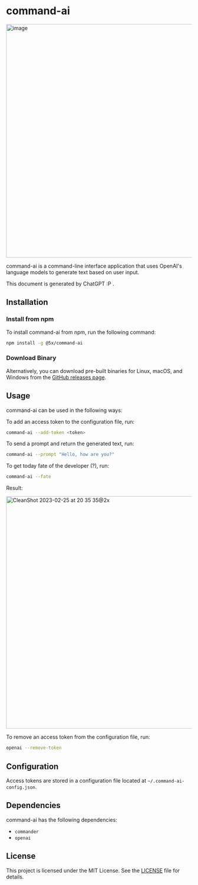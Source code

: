 # command-ai

<img width="631" alt="image" src="https://user-images.githubusercontent.com/6816342/221356981-199e620a-27c6-4503-be79-56b5f9eb4ce3.png">

command-ai is a command-line interface application that uses OpenAI's language models to generate text based on user input.

This document is generated by ChatGPT :P .

## Installation

### Install from npm

To install command-ai from npm, run the following command:

```bash
npm install -g @5x/command-ai
```

### Download Binary

Alternatively, you can download pre-built binaries for Linux, macOS, and Windows from the [GitHub releases page](https://github.com/jack482653/command-ai/releases/). 

## Usage

command-ai can be used in the following ways:

To add an access token to the configuration file, run:

```bash
command-ai --add-token <token>
```

To send a prompt and return the generated text, run:

```bash
command-ai --prompt "Hello, how are you?"
```

To get today fate of the developer (?), run:

```bash
command-ai --fate
```

Result:

<img width="628" alt="CleanShot 2023-02-25 at 20 35 35@2x" src="https://user-images.githubusercontent.com/6816342/221357094-8d3d6134-3a2b-4567-bc64-0d90a65593f8.png">

To remove an access token from the configuration file, run:

```bash
openai --remove-token
```

## Configuration

Access tokens are stored in a configuration file located at `~/.command-ai-config.json`.

## Dependencies

command-ai has the following dependencies:

- `commander`
- `openai`

## License

This project is licensed under the MIT License. See the [LICENSE](LICENSE) file for details.
